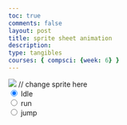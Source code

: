 ```yaml
---
toc: true
comments: false
layout: post
title: sprite sheet animation
description: 
type: tangibles
courses: { compsci: {week: 6} }
---
```


<body>
    <div>
        <canvas id="spriteContainer"> <!-- Within the base div is a canvas. An HTML canvas is used only for graphics. It allows the user to access some basic functions related to the image created on the canvas (including animation) -->
            <img id="zoroSprite" src="/Mya2/images/yuuji.png">  // change sprite here
        </canvas>
        <div id="controls"> <!--basic radio buttons which can be used to check whether each individual animaiton works -->
            <input type="radio" name="animation" id="idle" checked>
            <label for="idle">Idle</label><br>
            <input type="radio" name="animation" id="run">
            <label for="run">run</label><br>
            <input type="radio" name="animation" id="jump">
            <label for="jump">jump</label><br>
        </div>
    </div>
</body>

<script>
    // start on page load
    window.addEventListener('load', function () {
        const canvas = document.getElementById('spriteContainer');
        const ctx = canvas.getContext('2d');
        const SPRITE_WIDTH = 39;  // matches sprite pixel width
        const SPRITE_HEIGHT = 45; // matches sprite pixel height
        const FRAME_LIMIT = 6;  // matches number of frames per sprite row, this code assume each row is same

        const SCALE_FACTOR = 3;  // control size of sprite on canvas
        canvas.width = SPRITE_WIDTH * SCALE_FACTOR;
        canvas.height = SPRITE_HEIGHT * SCALE_FACTOR;

        class zoro {
            constructor() {
                this.image = document.getElementById("zoroSprite");
                this.x = 0;
                this.y = 0;
                this.minFrame = 0;
                this.maxFrame = FRAME_LIMIT;
                this.frameX = 0;
                this.frameY = 0;
            }
            // draw dog object
            draw(context) {
                context.drawImage(
                    this.image,
                    this.frameX * SPRITE_WIDTH,
                    this.frameY * SPRITE_HEIGHT,
                    SPRITE_WIDTH,
                    SPRITE_HEIGHT,
                    this.x,
                    this.y,
                    canvas.width,
                    canvas.height
                );
            }

            // update frameX of object
            update() {
                if (this.frameX < this.maxFrame) {
                    this.frameX++;
                } else {
                    this.frameX = 0;
                }
            }
        }

        // dog object
        const character = new zoro();
const controls = document.getElementById('controls');
controls.addEventListener('click', function (event) {
    if (event.target.tagName === 'INPUT') {
        const selectedAnimation = event.target.id;
        switch (selectedAnimation) {
            case 'idle':
                zoro.frameY = 0;
                break;
            case 'run':
                zoro.frameY = 1;
                break;
            case 'jump':
                zoro.frameY = 2;
                break;
            default:
                break;
        }

        // Increment the frameY property to make the position on the sprite sheet go lower
        zoro.frameY++;

        // You may want to reset frameY to 0 if it goes beyond a certain limit
        // For example, if you have only a few rows in your sprite sheet
        if (zoro.frameY >= 3) {
            zoro.frameY = 3;
        }
    }
});
        // update 
        // of dog object, action from idle, bark, walk radio control
       // const controls = document.getElementById('controls');
      //  controls.addEventListener('click', function (event) {
        //    console.log(event)
         //   if (event.target.tagName === 'INPUT') {
           //     const selectedAnimation = event.target.id;
            //    switch (selectedAnimation) {
               //     case 'idle':
                  //      zoro.frameY = 0;
                   //     break;
                 //   case 'run':
                 //       zoro.frameY = 1;
                 //       break;
                //    case 'jump':
                 //       zoro.frameY = 2;
                 //       break;
                 //   default:
                 //       break;
                     
         //       }
        //    }
      //  });

        // Animation recursive control function
        function animate() {
            // Clears the canvas to remove the previous frame.
            ctx.clearRect(0, 0, canvas.width, canvas.height);

            // Draws the current frame of the sprite.
            character.draw(ctx);

            // Updates the `frameX` property to prepare for the next frame in the sprite sheet.
            character.update();

            // Uses `requestAnimationFrame` to synchronize the animation loop with the display's refresh rate,
            // ensuring smooth visuals.
           // requestAnimationFrame(animate);
         setTimeout(function() {
    requestAnimationFrame(animate);
  }, 200);
        }
        // run 1st animate
        animate();
    });
</script>